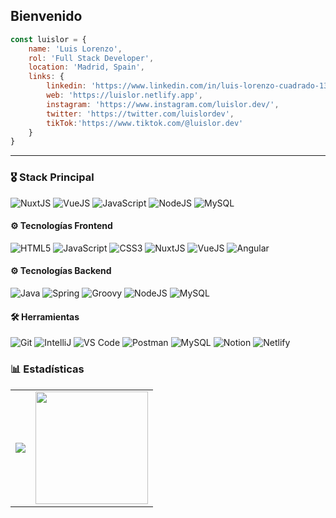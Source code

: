 ## Bienvenido



```javascript
const luislor = {
    name: 'Luis Lorenzo',
    rol: 'Full Stack Developer',
    location: 'Madrid, Spain',
    links: {
        linkedin: 'https://www.linkedin.com/in/luis-lorenzo-cuadrado-13b000143/',
        web: 'https://luislor.netlify.app',
        instagram: 'https://www.instagram.com/luislor.dev/',
        twitter: 'https://twitter.com/luislordev',
        tikTok:'https://www.tiktok.com/@luislor.dev'
    }
}
```

<hr>

### 🎖 Stack Principal 
<p>
<img src="https://img.shields.io/badge/Nuxt-success?style=for-the-badge&logo=nuxt.js&logoColor=white" alt="NuxtJS" />
<img src="https://img.shields.io/badge/vuejs-%2335495e.svg?style=for-the-badge&logo=vuedotjs&logoColor=%234FC08D" alt="VueJS"/>
<img src="https://img.shields.io/badge/javascript-%23323330.svg?style=for-the-badge&logo=javascript&logoColor=%23F7DF1E" alt="JavaScript" />
<img src="https://img.shields.io/badge/node.js-6DA55F?style=for-the-badge&logo=node.js&logoColor=white" alt="NodeJS" />
<img src="https://img.shields.io/badge/MySQL-005C84?style=for-the-badge&logo=mysql&logoColor=white" alt="MySQL" />
</p>

 
  
#### ⚙️ Tecnologías Frontend
<p>
<img src="https://img.shields.io/badge/html5-%23E34F26.svg?style=for-the-badge&logo=html5&logoColor=white" alt="HTML5" />
<img src="https://img.shields.io/badge/javascript-%23323330.svg?style=for-the-badge&logo=javascript&logoColor=%23F7DF1E" alt="JavaScript" />
<img src="https://img.shields.io/badge/css3-%231572B6.svg?style=for-the-badge&logo=css3&logoColor=white" alt="CSS3" />
<img src="https://img.shields.io/badge/Nuxt-sucess?style=for-the-badge&logo=nuxt.js&logoColor=white" alt="NuxtJS" />
<img src="https://img.shields.io/badge/vuejs-%2335495e.svg?style=for-the-badge&logo=vuedotjs&logoColor=%234FC08D" alt="VueJS"/>
<img src="https://img.shields.io/badge/angular-%23DD0031.svg?style=for-the-badge&logo=angular&logoColor=white" alt="Angular" />
</p>


#### ⚙️ Tecnologías Backend
<p>
<img src="https://img.shields.io/badge/java-%23ED8B00.svg?style=for-the-badge&logo=java&logoColor=white" alt="Java" />
<img src="https://img.shields.io/badge/spring-%236DB33F.svg?style=for-the-badge&logo=spring&logoColor=white" alt="Spring" />
<img src="https://img.shields.io/badge/Apache%20Groovy-4298B8.svg?style=for-the-badge&logo=Apache+Groovy&logoColor=white" alt="Groovy" />
<img src="https://img.shields.io/badge/node.js-6DA55F?style=for-the-badge&logo=node.js&logoColor=white" alt="NodeJS" />
<img src="https://img.shields.io/badge/MySQL-005C84?style=for-the-badge&logo=mysql&logoColor=white" alt="MySQL" />
</p>


#### 🛠 Herramientas
<p>
<img src="https://img.shields.io/badge/git-%23F05033.svg?style=for-the-badge&logo=git&logoColor=white" alt="Git" />
<img src="https://img.shields.io/badge/IntelliJIDEA-000000.svg?style=for-the-badge&logo=intellij-idea&logoColor=white" alt="IntelliJ" />
<img src="https://img.shields.io/badge/Visual%20Studio%20Code-0078d7.svg?style=for-the-badge&logo=visual-studio-code&logoColor=white" alt="VS Code" />
<img src="https://img.shields.io/badge/Postman-FF6C37?style=for-the-badge&logo=postman&logoColor=white" alt="Postman" />
<img src="https://img.shields.io/badge/docker-%230db7ed.svg?style=for-the-badge&logo=docker&logoColor=white" alt="MySQL" />
<img src="https://img.shields.io/badge/Notion-%23000000.svg?style=for-the-badge&logo=notion&logoColor=white" alt="Notion" />
<img src="https://img.shields.io/badge/netlify-%23000000.svg?style=for-the-badge&logo=netlify&logoColor=#00C7B7" alt="Netlify" />

</p>


### 📊 Estadísticas

<table>
  <tr>
    <td><img src="https://github-readme-stats.vercel.app/api/top-langs/?username=luislordev&theme=vue-dark&locale=es&card_width=450em)](https://github.com/luislordev/luislordev/github-readme-stats"/></td>
    <td><img height="180em" src="https://github-readme-stats.vercel.app/api?username=luislordev&show_icons=true&hide_border=true&locale=es&count_private=true&include_all_commits=true&theme=vue-dark&hide_stars=true" /></td>
  </tr>
</table>

